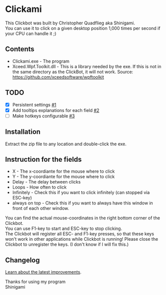 # Clickami

This Clickbot was built by Christopher Quadflieg aka Shinigami.  
You can use it to click on a given desktop position 1,000 times per second if your CPU can handle it ;)

## Contents

-   Clickami.exe - The program
-   Xceed.Wpf.Toolkit.dll - This is a library needed by the exe. If this is not in the same directory as the ClickBot, it will not work.
    Source: https://github.com/xceedsoftware/wpftoolkit

## TODO

-   [x] Persistent settings [#1][issue-1]
-   [x] Add tooltips explanations for each field [#2][issue-2]
-   [ ] Make hotkeys configurable [#3][issue-3]

## Installation

Extract the zip file to any location and double-click the exe.

## Instruction for the fields

-   X - The x-coordiante for the mouse where to click
-   Y - The y-coordiante for the mouse where to click
-   Delay - The delay between clicks
-   Loops - How often to click
-   Infinitely - Check this if you want to click infinitely (can stopped via ESC-key)
-   always on top - Check this if you want to always have this window
    in front of each other window.

You can find the actual mouse-coordinates in the right bottom corner of the Clickbot.  
You can use F1-key to start and ESC-key to stop clicking.  
The Clickbot will register all ESC- and F1-key presses, so that these keys won't work in other
applications while Clickbot is running! Please close the Clickbot to unregister the keys. (I don't
know if I will fix this.)

## Changelog

[Learn about the latest improvements][changelog].

Thanks for using my program  
Shinigami

[issue-1]: https://github.com/Shinigami92/Clickami/issues/1
[issue-2]: https://github.com/Shinigami92/Clickami/issues/2
[issue-3]: https://github.com/Shinigami92/Clickami/issues/3
[changelog]: CHANGELOG.md
